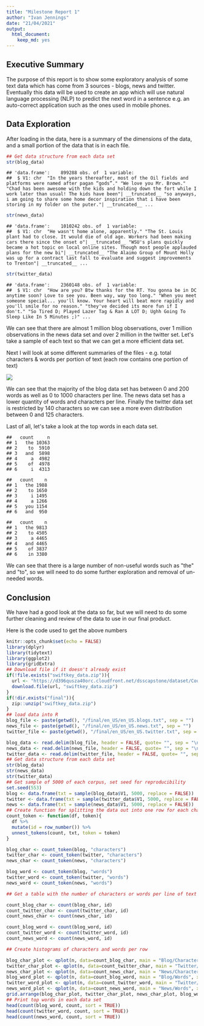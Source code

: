 ```yaml
---
title: "Milestone Report 1"
author: "Ivan Jennings"
date: "21/04/2021"
output:
  html_document:
    keep_md: yes
---
```




## Executive Summary
The purpose of this report is to show some exploratory analysis of some text data which has come from 3 sources - blogs, news and twitter. Eventually this data will be used to create an app which will use natural language processing (NLP) to predict the next word in a sentence e.g. an auto-correct application such as the ones used in mobile phones.




## Data Exploration
After loading in the data, here is a summary of the dimensions of the data, and a small portion of the data that is in each file.


```r
## Get data structure from each data set
str(blog_data)
```

```
## 'data.frame':	899288 obs. of  1 variable:
##  $ V1: chr  "In the years thereafter, most of the Oil fields and platforms were named after pagan “gods”." "We love you Mr. Brown." "Chad has been awesome with the kids and holding down the fort while I work later than usual! The kids have been"| __truncated__ "so anyways, i am going to share some home decor inspiration that i have been storing in my folder on the puter."| __truncated__ ...
```

```r
str(news_data)
```

```
## 'data.frame':	1010242 obs. of  1 variable:
##  $ V1: chr  "He wasn't home alone, apparently." "The St. Louis plant had to close. It would die of old age. Workers had been making cars there since the onset o"| __truncated__ "WSU's plans quickly became a hot topic on local online sites. Though most people applauded plans for the new bi"| __truncated__ "The Alaimo Group of Mount Holly was up for a contract last fall to evaluate and suggest improvements to Trenton"| __truncated__ ...
```

```r
str(twitter_data)
```

```
## 'data.frame':	2360148 obs. of  1 variable:
##  $ V1: chr  "How are you? Btw thanks for the RT. You gonna be in DC anytime soon? Love to see you. Been way, way too long." "When you meet someone special... you'll know. Your heart will beat more rapidly and you'll smile for no reason." "they've decided its more fun if I don't." "So Tired D; Played Lazer Tag & Ran A LOT D; Ughh Going To Sleep Like In 5 Minutes ;)" ...
```

We can see that there are almost 1 million blog observations, over 1 million observations in the news data set and over 2 million in the twitter set. Let's take a sample of each text so that we can get a more efficient data set.



Next I will look at some different summaries of the files - e.g. total characters & words per portion of text (each row contains one portion of text)



![](index_files/figure-html/plot-1.png)<!-- -->

We can see that the majority of the blog data set has between 0 and 200 words as well as 0 to 1000 characters per line. The news data set has a lower quantity of words and characters per line. Finally the twitter data set is restricted by 140 characters so we can see a more even distribution between 0 and 125 characters.

Last of all, let's take a look at the top words in each data set.


```
##   count     n
## 1   the 10363
## 2    to  5910
## 3   and  5898
## 4     a  4982
## 5    of  4978
## 6     i  4313
```

```
##   count    n
## 1   the 1988
## 2    to 1650
## 3     i 1495
## 4     a 1266
## 5   you 1154
## 6   and  950
```

```
##   count    n
## 1   the 9813
## 2    to 4505
## 3     a 4465
## 4   and 4465
## 5    of 3837
## 6    in 3380
```

We can see that there is a large number of non-useful words such as "the" and "to", so we will need to do some further exploration and removal of un-needed words.

## Conclusion

We have had a good look at the data so far, but we will need to do some further cleaning and review of the data to use in our final product.

Here is the code used to get the above numbers


```r
knitr::opts_chunk$set(echo = FALSE)
library(dplyr)
library(tidytext)
library(ggplot2)
library(gridExtra)
## Download file if it doesn't already exist
if(!file.exists("swiftkey_data.zip")){
  url <- "https://d396qusza40orc.cloudfront.net/dsscapstone/dataset/Coursera-SwiftKey.zip"
  download.file(url, "swiftkey_data.zip")
}
if(!dir.exists("final")){
  zip::unzip("swiftkey_data.zip")
}
## load data into R
blog_file <- paste(getwd(), "/final/en_US/en_US.blogs.txt", sep = "")
news_file <- paste(getwd(), "/final/en_US/en_US.news.txt", sep = "")
twitter_file <- paste(getwd(), "/final/en_US/en_US.twitter.txt", sep = "")

blog_data <- read.delim(blog_file, header = FALSE, quote= "", sep = "\n")
news_data <- read.delim(news_file, header = FALSE, quote= "", sep = "\n")
twitter_data <- read.delim(twitter_file, header = FALSE, quote= "", sep = "\n", skipNul = TRUE)
## Get data structure from each data set
str(blog_data)
str(news_data)
str(twitter_data)
## Get sample of 5000 of each corpus, set seed for reproducibility
set.seed(553)
blog <- data.frame(txt = sample(blog_data$V1, 5000, replace = FALSE))
twitter <- data.frame(txt = sample(twitter_data$V1, 5000, replace = FALSE))
news <- data.frame(txt = sample(news_data$V1, 5000, replace = FALSE))
## Create function for splitting the data out into one row for each character or word
count_token <- function(df, token){
  df %>%
  mutate(id = row_number()) %>%
  unnest_tokens(count, txt, token = token)
}

blog_char <- count_token(blog, "characters")
twitter_char <- count_token(twitter, "characters")
news_char <- count_token(news, "characters")

blog_word <- count_token(blog, "words")
twitter_word <- count_token(twitter, "words")
news_word <- count_token(news, "words")

## Get a table with the number of characters or words per line of text

count_blog_char <- count(blog_char, id)
count_twitter_char <- count(twitter_char, id)
count_news_char <- count(news_char, id)

count_blog_word <- count(blog_word, id)
count_twitter_word <- count(twitter_word, id)
count_news_word <- count(news_word, id)

## Create histograms of characters and words per row

blog_char_plot <- qplot(n, data=count_blog_char, main = "Blog/Characters", xlab = "", bins = 30)
twitter_char_plot <- qplot(n, data=count_twitter_char, main = "Twitter/Characters", xlab = "", bins = 30)
news_char_plot <- qplot(n, data=count_news_char, main = "News/Characters", xlab = "", bins = 30)
blog_word_plot <- qplot(n, data=count_blog_word, main = "Blog/Words", xlab = "", bins = 30)
twitter_word_plot <- qplot(n, data=count_twitter_word, main = "Twitter/Words", xlab = "", bins = 30)
news_word_plot <- qplot(n, data=count_news_word, main = "News/Words", xlab = "", bins = 30)
grid.arrange(blog_char_plot, twitter_char_plot, news_char_plot, blog_word_plot, twitter_word_plot, news_word_plot)
## Print top words in each data set
head(count(blog_word, count, sort = TRUE))
head(count(twitter_word, count, sort = TRUE))
head(count(news_word, count, sort = TRUE))
```
